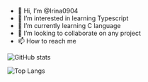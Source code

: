 - 👋 Hi, I’m @Irina0904
- 👀 I’m interested in learning Typescript 
- 🌱 I’m currently learning C language
- 💞️ I’m looking to collaborate on any project
- 📫 How to reach me

<!---
Irina0904/Irina0904 is a ✨ special ✨ repository because its `README.md` (this file) appears on your GitHub profile.
You can click the Preview link to take a look at your changes.
--->
![GitHub stats](https://github-readme-stats.vercel.app/api?username=Irina0904&show_icons=true&theme=tokyonight)

![Top Langs](https://github-readme-stats.vercel.app/api/top-langs/?username=Irina0904&theme=tokyonight)
